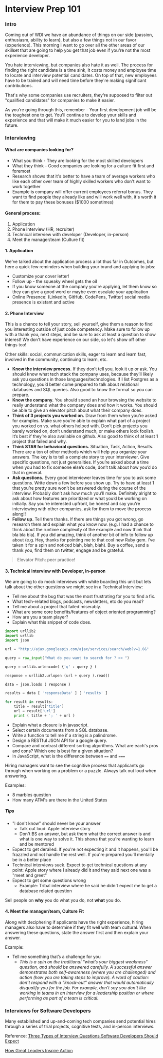 # Interview Prep 101

### Intro
Coming out of WDI we have an abundance of things on our side (passion, enthusiasm, ability to learn), but also a few things not in our favor (experience). This morning I want to go over all the other areas of our skillset that are going to help you get that job even if you're not the most experience developer.

You hate interviewing, but companies also hate it as well. The process for finding the right candidate is a time sink, it costs money and employee time to locate and interview potential candidates. On top of that, new employees have to be trained and will need time before they're making significant contributions.

That's why some companies use recruiters, they're supposed to filter out "qualified candidates" for companies to make it easier.

As you're going through this, remember - Your first development job will be the toughest one to get. You'll continue to develop your skills and experience and that will make it much easier for you to land jobs in the future.

### Interviewing

#### What are companies looking for?

* What you think - They are looking for the most skilled developers
* What they think - Good companies are looking for a culture fit first and foremost
* Research shows that it's better to have a team of average workers who like each other over team of highly skilled workers who don't want to work together
* Example is company will offer current employees referral bonus. They want to find people they already like and will work well with, it's worth it for them to pay these bonuses ($1000 sometimes)


#### General process:

1. Application
2. Phone interview (HR, recruiter)
3. Technical interview with developer (Developer, in-person)
4. Meet the manager/team (Culture fit)

#### 1. Application
We've talked about the application process a lot thus far in Outcomes, but here a quick few reminders when building your brand and applying to jobs:

- Customize your cover letter!
- Follow up - the squeaky wheel gets the oil
- If you know someone at the company you're applying, let them know so they can give a good word or maybe even escalate your application
- Online Presence: (LinkedIn, GitHub, CodePens, Twitter) social media presence is existant and active

#### 2. Phone Interview

This is a chance to tell your story, sell yourself, give them a reason to find you interesting outside of just code competency. Make sure to follow up with a thank you, next steps, and be sure to ask at least a question to show interest! We don't have experience on our side, so let's show off other things too!

Other skills: social, communication skills, eager to learn and learn fast, involved in the community, continuing to learn, etc.

* **Know the interview process.** If they don’t tell you, look it up or ask. You should know what tech stack the company uses, because they’ll likely ask you questions in those languages/technologies. If I list Postgres as a technology, you’d better come prepared to talk about relational databases and SQL queries. Also good to know the format so you can prepare.
* **Know the company.** You should spend an hour browsing the website to really understand what the company does and how it works. You should be able to give an elevator pitch about what their company does.
* **Think of 3 projects you worked on.** Draw from them when you’re asked for examples. Make sure you’re able to explain what part of a project you worked on vs. what others helped with. Don’t pick projects you barely worked on, don’t understand much, or make others look foolish. It’s best if they’re also available on github. Also good to think of at least 1 project that failed and why.
* **Think STAR for behavioral questions.** Situation, Task, Action, Results. There are a ton of other methods which will help you organize your answers. The key is to tell a complete story to your interviewer. Give specific questions, not just generalities. If you’re asked about a time when you had to fix someone else’s code, don’t talk about how you’d do that in general.
* **Ask questions.** Every good interviewer leaves time for you to ask some questions. Write down a few before you show up. Try to have at least 1 that you’re pretty sure won’t be answered during the course of the interview. Probably don’t ask how much you’ll make. Definitely alright to ask about how features are prioritized or what you’d be working on initially. Say you're interested upfront, be honest and say you're interviewing with other companies, ask for them to move the process along!!
* **Follow up.** Tell them thanks. If there are things you got wrong, go research them and explain what you know now. (e.g. I had a chance to think about the runtime complexity of the example and now think that bla bla bla). If you did amazing, think of another bit of info to follow up about (e.g. Hey, thanks for pointing me to that cool new Ruby gem. I’ve taken it for a spin and noticed blah, blah, blah). Buy a coffee, send a thank you, find them on twitter, engage and be grateful.

> Elevator Pitch: peer practice!

#### 3. Technical Interview with Developer, in-person

We are going to do mock interviews with white boarding this unit but lets talk about the other questions we might see in a Technical Interview:

- Tell me about the bug that was the most frustrating for you to find a fix.
- What tech-related blogs, podcasts, newsletters, etc do you read?
- Tell me about a project that failed miserably.
- What are some core benefits/features of object oriented programming?
- How are you a team player?
- Explain what this snippet of code does.

```python
import urllib2
import urllib
import json

url = "http://ajax.googleapis.com/ajax/services/search/web?v=1.0&"

query = raw_input("What do you want to search for ? >> ")

query = urllib.urlencode( {'q' : query } )

response = urllib2.urlopen (url + query ).read()

data = json.loads ( response )

results = data [ 'responseData' ] [ 'results' ]

for result in results:
    title = result['title']
    url = result['url']
    print ( title + '; ' + url )
```

- Explain what a closure is in javascript.
- Select certain documents from a SQL database.
- Write a function to tell me if a string is a palindrome.
- Design a RESTful JSON API for a google query.
- Compare and contrast different sorting algorithms. What are each's pros and cons? Which one is best for a given situation?
- In JavaScript, what is the difference between ```==``` and ```===```

Hiring managers want to see the cognitive process that applicants go through when working on a problem or a puzzle. Always talk out loud when answering.

Examples:

* 8 marbles question
* How many ATM's are there in the United States

##### Tips

* "I don't know" should never be your answer
  - Talk out loud: Apple interview story
  - Don't BS an answer, but ask them what the correct answer is and what is one way to solve it. This shows that you're wanting to learn and be mentored
* Expect to get derailed. If you're not expecting it and it happens, you'll be frazzled and not handle the rest well. If you're prepared you'll mentally be in a better place
* Technical interviews suck. Expect to get technical questions at any point: Apple story where I already did it and they said next one was a "meet and greet"
* Expect to get some questions wrong
  - Example: Tribal interview where he said he didn't expect me to get a database related question

Sell people on **why** you do what you do, not **what** you do.

#### 4. Meet the manager/team, Culture Fit

Along with deciphering if applicants have the right experience, hiring managers also have to determine if they fit well with team cultural. When answering these questions, state the answer first and then explain your answer.

Example:

* Tell me something that’s a challenge for you
  - *This is a spin on the traditional “what’s your biggest weakness” question, and should be answered carefully. A successful answer demonstrates both self-awareness (where you are challenged) and action (how you are taking steps to improve). A word of caution: don’t respond with a “knock-out” answer that would automatically disqualify you for the job. For example, don’t say you don’t like working in teams in an interview for a leadership position or where performing as part of a team is critical.*


### Interviews for Software Developers

Many established and up-and-coming tech companies send potential hires through a series of trial projects, cognitive tests, and in-person interviews.

Reference: [Three Types of Interview Questions Software Developers Should Expect](http://www.developer.com/mgmt/three-types-of-interview-questions-software-developers-should-expect.html)

[How Great Leaders Inspire Action](http://www.ted.com/talks/simon_sinek_how_great_leaders_inspire_action?language=en)
